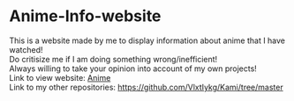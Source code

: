 # Anime-Info-website
This is a website made by me to display information about anime that I have watched! <br>
Do critisize me if I am doing something wrong/inefficient! <br>
Always willing to take your opinion into account of my own projects! <br>
Link to view website: <a href="https://vlxtiykg.github.io/Anime-Info-website/" target="_blank">Anime</a> <br>
Link to my other repositories: https://github.com/VlxtIykg/Kami/tree/master

